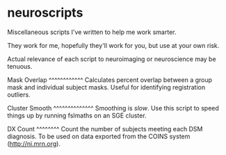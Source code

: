 neuroscripts
============

Miscellaneous scripts I've written to help me work smarter.

They work for me, hopefully they'll work for you, but use at your own risk.

Actual relevance of each script to neuroimaging or neuroscience may be tenuous. 

Mask Overlap
^^^^^^^^^^^^
Calculates percent overlap between a group mask and individual subject masks. Useful for identifying registration outliers.

Cluster Smooth
^^^^^^^^^^^^^^
Smoothing is *slow*. Use this script to speed things up by running fslmaths on an SGE cluster.

DX Count
^^^^^^^^
Count the number of subjects meeting each DSM diagnosis. To be used on data exported from the COINS system (http://ni.mrn.org).
